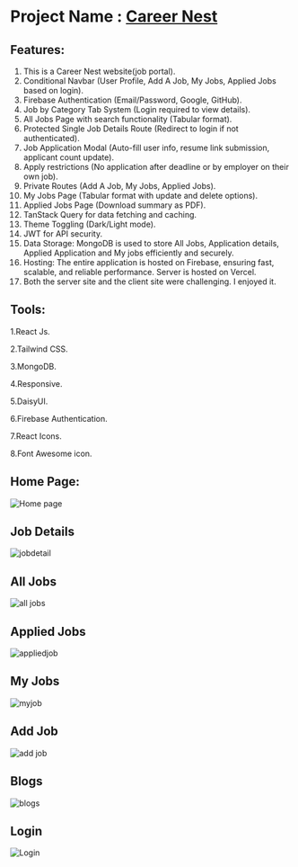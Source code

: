 # Project Name : [Career Nest](https://career-nest-app.web.app/)


## Features: 
1. This is a Career Nest website(job portal).
2. Conditional Navbar (User Profile, Add A Job, My Jobs, Applied Jobs based on login).
3. Firebase Authentication (Email/Password, Google, GitHub).
4. Job by Category Tab System (Login required to view details).
5. All Jobs Page with search functionality (Tabular format).
6. Protected Single Job Details Route (Redirect to login if not authenticated).
7. Job Application Modal (Auto-fill user info, resume link submission, applicant count update).
8. Apply restrictions (No application after deadline or by employer on their own job).
9. Private Routes (Add A Job, My Jobs, Applied Jobs).
10. My Jobs Page (Tabular format with update and delete options).
11. Applied Jobs Page (Download summary as PDF).
12. TanStack Query for data fetching and caching.
13. Theme Toggling (Dark/Light mode).
14. JWT for API security.
15. Data Storage: MongoDB is used to store All Jobs, Application details, Applied Application and My jobs efficiently and securely.
16. Hosting: The entire application is hosted on Firebase, ensuring fast, scalable, and reliable performance. Server is hosted on Vercel.
17. Both the server site and the client site were challenging. I enjoyed it.


## Tools: 
1.React Js.

2.Tailwind CSS.

3.MongoDB.

4.Responsive.

5.DaisyUI.

6.Firebase Authentication.

7.React Icons.

8.Font Awesome icon.

## Home Page:
![Home page](https://github.com/user-attachments/assets/3299522e-5f79-49cd-8346-56db507f6cc0)

## Job Details
![jobdetail](https://github.com/user-attachments/assets/a510d547-f5c1-4d80-a9b5-0da93bae1004)

## All Jobs
![all jobs](https://github.com/user-attachments/assets/05bbc8b7-3e4a-43eb-ac8a-7c83c99f3387)

## Applied Jobs
![appliedjob](https://github.com/user-attachments/assets/a386436c-6c91-4817-9a88-f90bce62c1bc)

## My Jobs
![myjob](https://github.com/user-attachments/assets/cbdbab20-3dc4-4c86-afb2-44d7683c5106)

## Add Job
![add job](https://github.com/user-attachments/assets/9a9a3194-7132-4be2-b32d-021af9d1815f)

## Blogs
![blogs](https://github.com/user-attachments/assets/3a5ca822-a69b-4ef0-9fbc-f0d4974f033c)

## Login
![Login](https://github.com/user-attachments/assets/95cbb3b8-3b23-49f1-94e1-6c65a15b493e)
